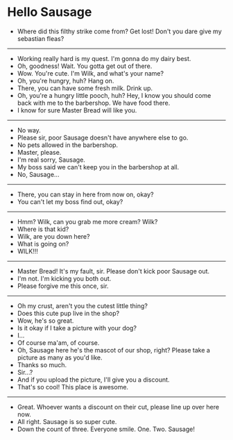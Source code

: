 # Hello Sausage

- Where did this filthy strike come from? Get lost! Don't you dare give my sebastian fleas?
***
- Working really hard is my quest. I'm gonna do my dairy best.
- Oh, goodness! Wait. You gotta get out of there.
- Wow. You're cute. I'm Wilk, and what's your name?
- Oh, you're hungry, huh? Hang on.
- There, you can have some fresh milk. Drink up.
- Oh, you're a hungry little pooch, huh? Hey, I know you should come back with me to the barbershop. We have food there.
- I know for sure Master Bread will like you.
***
- No way.
- Please sir, poor Sausage doesn't have anywhere else to go.
- No pets allowed in the barbershop.
- Master, please.
- I'm real sorry, Sausage.
- My boss said we can't keep you in the barbershop at all.
- No, Sausage...
***
- There, you can stay in here from now on, okay?
- You can't let my boss find out, okay?
***
- Hmm? Wilk, can you grab me more cream? Wilk?
- Where is that kid?
- Wilk, are you down here?
- What is going on?
- WILK!!!
***
- Master Bread! It's my fault, sir. Please don't kick poor Sausage out.
- I'm not. I'm kicking you both out.
- Please forgive me this once, sir.
***
- Oh my crust, aren't you the cutest little thing?
- Does this cute pup live in the shop?
- Wow, he's so great.
- Is it okay if I take a picture with your dog?
- I...
- Of course ma'am, of course.
- Oh, Sausage here he's the mascot of our shop, right? Please take a picture as many as you'd like.
- Thanks so much.
- Sir...?
- And if you upload the picture, I'll give you a discount.
- That's so cool! This place is awesome.
***
- Great. Whoever wants a discount on their cut, please line up over here now.
- All right. Sausage is so super cute.
- Down the count of three. Everyone smile. One. Two. Sausage!

